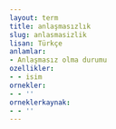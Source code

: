 ```yaml
---
layout: term
title: anlaşmasızlık
slug: anlasmasizlik
lisan: Türkçe
anlamlar:
- Anlaşmasız olma durumu
ozellikler:
- - isim
ornekler:
- - ''
orneklerkaynak:
- - ''
---
```

